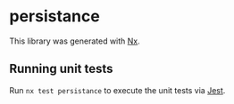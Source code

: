 # persistance

This library was generated with [Nx](https://nx.dev).

## Running unit tests

Run `nx test persistance` to execute the unit tests via [Jest](https://jestjs.io).
